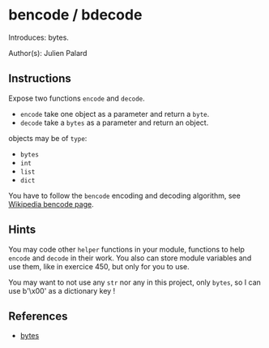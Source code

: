 # bencode / bdecode

Introduces: bytes.

Author(s): Julien Palard

## Instructions

Expose two functions `encode` and `decode`.

 + `encode` take one object as a parameter and return a `byte`.
 + `decode` take a `bytes` as a parameter and return an object.

objects may be of `type`:

 + `bytes`
 + `int`
 + `list`
 + `dict`

You have to follow the `bencode` encoding and decoding algorithm, see
[Wikipedia bencode page](http://en.wikipedia.org/wiki/Bencode).

## Hints

You may code other `helper` functions in your module,
functions to help `encode` and `decode` in their work. You also can
store module variables and use them, like in exercice 450, but only
for you to use.

You may want to not use any `str` nor any in this project, only
`bytes`, so I can use b'\x00' as a dictionary key !

## References
 - [bytes](https://docs.python.org/3.1/reference/lexical_analysis.html#strings)
